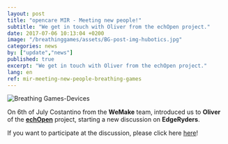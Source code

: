 ```yaml
---
layout: post
title: "opencare MIR - Meeting new people!"
subtitle: "We get in touch with Oliver from the echOpen project."
date: 2017-07-06 10:13:04 +0200
image: "/breathinggames/assets/BG-post-img-hubotics.jpg"
categories: news
by: ["update","news"]
published: true
excerpt: "We get in touch with Oliver from the echOpen project."
lang: en
ref: mir-meeting-new-people-breathing-games
---
```


<img src="https://opencarecc.github.io/breathinggames/assets/BG-post-img-hubotics.jpg" alt="Breathing Games-Devices">

On 6th of July Costantino from the <b>WeMake</b> team, introduced us to <b>Oliver</b> of the <b>[echOpen](http://echopen.org/)</b> project, starting a new discussion on <b>EdgeRyders</b>.

If you want to participate at the discussion, please click here [here](https://edgeryders.eu/t/copyfair-devices-to-measure-the-breath-pressures-and-flow/844)!
